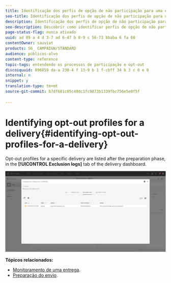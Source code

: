 ```yaml
---
title: Identificação dos perfis de opção de não participação para uma entrega
seo-title: Identificação dos perfis de opção de não participação para uma entrega
description: Identificação dos perfis de opção de não participação para uma entrega
seo-description: Descobrir como identificar perfis de opção de não participação para uma entrega.
page-status-flag: nunca ativado
uuid: ad 09 a 4 d 3-7 ad 6-47 b 8-9 c 56-73 bbaba 6 fa 60
contentOwner: sauviat
products: SG_ CAMPAIGN/STANDARD
audience: públicos-alvo
content-type: reference
topic-tags: entendendo os processos de participação e opt-out
discoiquuid: 896859 da-a 230-4 f 13-9 b 1 f-cbff 34 b 3 c 0 e 0
internal: n
snippet: y
translation-type: tm+mt
source-git-commit: b7df681c05c48dc1fc9873b1339fbc756e5e0f5f

---
```



# Identifying opt-out profiles for a delivery{#identifying-opt-out-profiles-for-a-delivery}

Opt-out profiles for a specific delivery are listed after the preparation phase, in the **[!UICONTROL Exclusion logs]** tab of the delivery dashboard.

![](assets/exclusion_blacklisting.png)

**Tópicos relacionados:**

* [Monitoramento de uma entrega](../../sending/using/monitoring-a-delivery.md#exclusion-logs).
* [Preparação do envio](../../sending/using/preparing-the-send.md).

